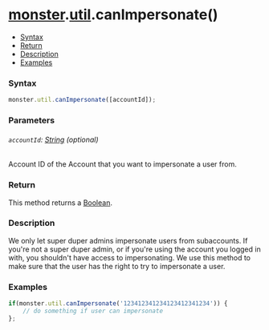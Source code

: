 # [monster][monster].[util][util].canImpersonate()

* [Syntax](#syntax)
* [Return](#return)
* [Description](#description)
* [Examples](#examples)

### Syntax
```javascript
monster.util.canImpersonate([accountId]);
```

### Parameters

###### `accountId`: [String][string_literal] (optional)

Account ID of the Account that you want to impersonate a user from.

### Return
This method returns a [Boolean][boolean].

### Description
We only let super duper admins impersonate users from subaccounts. If you're not a super duper admin, or if you're using the account you logged in with, you shouldn't have access to impersonating. We use this method to make sure that the user has the right to try to impersonate a user.

### Examples
```javascript
if(monster.util.canImpersonate('123412341234123412341234')) { 
	// do something if user can impersonate
};
```

[monster]: ../../monster.md
[util]: ../util.md


[string_literal]: https://developer.mozilla.org/en-US/docs/Web/JavaScript/Guide/Values,_variables,_and_literals#String_literals
[object_literal]: https://developer.mozilla.org/en-US/docs/Web/JavaScript/Guide/Values,_variables,_and_literals#Object_literals
[boolean]: https://developer.mozilla.org/en-US/docs/Web/JavaScript/Guide/Grammar_and_types#Boolean_literals

